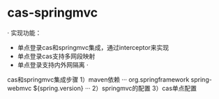 # cas-springmvc
·
实现功能：
* 单点登录cas和springmvc集成，通过interceptor来实现
* 单点登录cas支持多网段映射
* 单点登录支持内外网隔离
·


cas和springmvc集成步骤
1）maven依赖
···
<dependency>
	<groupId>org.springframework</groupId>
	<artifactId>spring-webmvc</artifactId>
	<version>${spring.version}</version>
</dependency>
···
2）springmvc的配置
3）cas单点配置
